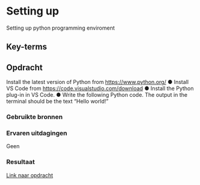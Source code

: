 # Setting up
Setting up python programming enviroment

## Key-terms


## Opdracht
Install the latest version of Python from https://www.python.org/
● Install VS Code from https://code.visualstudio.com/download
● Install the Python plug-in in VS Code.
● Write the following Python code. The output in the terminal should be the text “Hello
world!”

### Gebruikte bronnen


### Ervaren uitdagingen
Geen

### Resultaat
[Link naar opdracht](/Week-10-16_opdrachten/PRG-01/helloworld.py)
